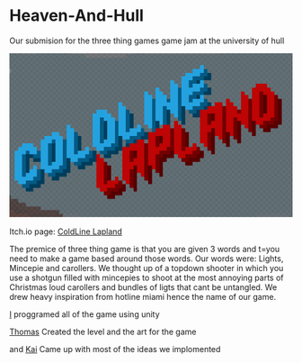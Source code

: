 # Heaven-And-Hull
Our submision for the three thing games game jam at the university of hull

![ColdLine Lapland logo](ReadMeStuff/image.png)

Itch.io page: [ColdLine Lapland](https://tcrier2022.itch.io/coldline-lapland-ttg)

The premice of three thing game is that you are given 3 words and t=you need to make a game based around those words. Our words were: Lights, Mincepie and carollers.
We thought up of a topdown shooter in which you use a shotgun filled with mincepies to shoot at the most annoying parts of Christmas loud carollers and bundles of ligts that cant be untangled. We drew heavy inspiration from hotline miami hence the name of our game.

[I](www.github.com/Kisielekw) proggramed all of the game using unity

[Thomas](www.github.com/OneGingerBiscuit) Created the level and the art for the game

and [Kai](www.github.com/KEDW02) Came up with most of the ideas we implomented

